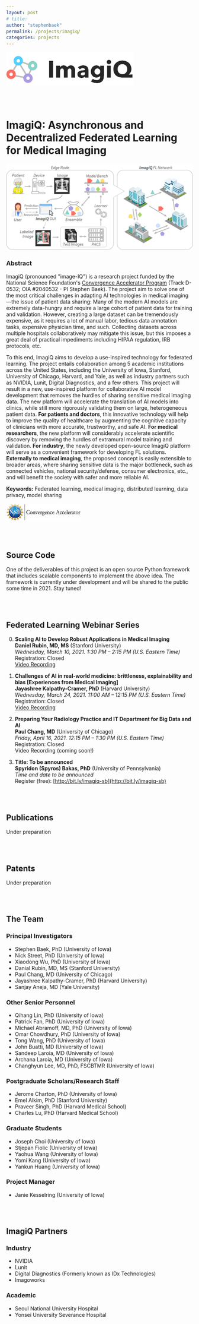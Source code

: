 ```yaml
---
layout: post
# title: 
author: "stephenbaek"
permalink: /projects/imagiq/
categories: projects
---
```

![](/projects/imagiq/img/imagiq-logo.png)

<br/>&nbsp;

# ImagiQ: Asynchronous and Decentralized Federated Learning for Medical Imaging

![](/projects/imagiq/img/imagiq_fl.png)

### Abstract
ImagiQ (pronounced "image-IQ") is a research project funded by the National Science Foundation's [Convergence Accelerator Program](https://www.nsf.gov/od/oia/convergence-accelerator/) (Track D-0532; OIA #2040532 - PI Stephen Baek). The project aim to solve one of the most critical challenges in adapting AI technologies in medical imaging&mdash;the issue of patient data sharing: Many of the modern AI models are extremely data-hungry and require a large cohort of patient data for training and validation. However, creating a large dataset can be tremendously expensive, as it requires a lot of manual labor, tedious data annotation tasks, expensive physician time, and such. Collecting datasets across multiple hospitals collaboratively may mitigate this issue, but this imposes a great deal of practical impediments including HIPAA regulation, IRB protocols, etc.

To this end, ImagiQ aims to develop a use-inspired technology for federated learning. The project entails collaboration among 5 academic institutions across the United States, including the University of Iowa, Stanford, University of Chicago, Harvard, and Yale, as well as industry partners such as NVIDIA, Lunit, Digital Diagnostics, and a few others. This project will result in a new, use-inspired platform for collaborative AI model development that removes the hurdles of sharing sensitive medical imaging data. The new platform will accelerate the translation of AI models into clinics, while still more rigorously validating them on large, heterogeneous patient data. **For patients and doctors**, this innovative technology will help to improve the quality of healthcare by augmenting the cognitive capacity of clinicians with more accurate, trustworthy, and safe AI. **For medical researchers**, the new platform will considerably accelerate scientific discovery by removing the hurdles of extramural model training and validation. **For industry**, the newly developed open-source ImagiQ platform will serve as a convenient framework for developing FL solutions. **Externally to medical imaging**, the proposed concept is easily extensible to broader areas, where sharing sensitive data is the major bottleneck, such as connected vehicles, national security/defense, consumer electronics, etc., and will benefit the society with safer and more reliable AI.


**Keywords:**  Federated learning, medical imaging, distributed learning, data privacy, model sharing


![](/projects/imagiq/img/NSF_CA_H_LOGO_LOCKUP_BLACK.png)


<br/>&nbsp;


## Source Code
One of the deliverables of this project is an open source Python framework that includes scalable components to implement the above idea. The framework is currently under development and will be shared to the public some time in 2021. Stay tuned!


<br/>&nbsp;

## Federated Learning Webinar Series

0. **Scaling AI to Develop Robust Applications in Medical Imaging**<br/>
**Daniel Rubin, MD, MS**  (Stanford University)<br/>
*Wednesday, March 10, 2021. 1:30 PM – 2:15 PM (U.S. Eastern Time)*<br/>
Registration: Closed<br/>
[Video Recording](https://youtu.be/EsfAZmAz53o)


0. **Challenges of AI in real-world medicine: brittleness, explainability and bias [Experiences from Medical Imaging]**<br/>
**Jayashree Kalpathy-Cramer, PhD**  (Harvard University)<br/>
*Wednesday, March 24, 2021. 11:00 AM – 12:15 PM (U.S. Eastern Time)*<br/>
Registration: Closed<br/>
[Video Recording](https://youtu.be/EJr967wdxz8)


0. **Preparing Your Radiology Practice and IT Department for Big Data and AI**<br/>
**Paul Chang, MD**  (University of Chicago)<br/>
*Friday, April 16, 2021. 12:15 PM – 1:30 PM (U.S. Eastern Time)*<br/>
Registration: Closed<br/>
Video Recording (coming soon!)


0. **Title: To be announced**<br/>
**Spyridon (Spyros) Bakas, PhD**  (University of Pennsylvania)<br/>
*Time and date to be announced*<br/>
Register (free): [http://bit.ly/imagiq-sb](http://bit.ly/imagiq-sb)



<br/>&nbsp;

## Publications
Under preparation



<br/>&nbsp;

## Patents
Under preparation


<br/>&nbsp;

## The Team

### Principal Investigators
- Stephen Baek, PhD (University of Iowa)
- Nick Street, PhD (University of Iowa)
- Xiaodong Wu, PhD (University of Iowa)
- Danial Rubin, MD, MS (Stanford University)
- Paul Chang, MD (University of Chicago)
- Jayashree Kalpathy-Cramer, PhD (Harvard University)
- Sanjay Aneja, MD (Yale University)

### Other Senior Personnel
- Qihang Lin, PhD (University of Iowa)
- Patrick Fan, PhD (University of Iowa)
- Michael Abramoff, MD, PhD (University of Iowa)
- Omar Chowdhury, PhD (University of Iowa)
- Tong Wang, PhD (University of Iowa)
- John Buatti, MD (University of Iowa)
- Sandeep Laroia, MD (University of Iowa)
- Archana Laroia, MD (University of Iowa)
- Changhyun Lee, MD, PhD, FSCBTMR (University of Iowa)

### Postgraduate Scholars/Research Staff
- Jerome Charton, PhD (University of Iowa)
- Emel Alkim, PhD (Stanford University)
- Praveer Singh, PhD (Harvard Medical School)
- Charles Lu, PhD (Harvard Medical School)

### Graduate Students
- Joseph Choi (University of Iowa)
- Stjepan Fiolic (University of Iowa)
- Yaohua Wang (University of Iowa)
- Yomi Kang (University of Iowa)
- Yankun Huang (University of Iowa)

### Project Manager
- Janie Kesselring (University of Iowa)

<br/>&nbsp;

## ImagiQ Partners
### Industry
- NVIDIA
- Lunit
- Digital Diagnostics (Formerly known as IDx Technologies)
- Imagoworks

### Academic
- Seoul National University Hospital
- Yonsei University Severance Hospital